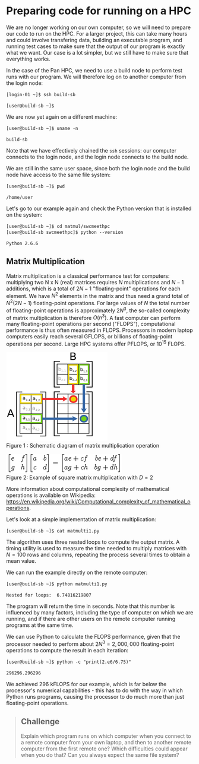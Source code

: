 # Preparing code for running on a HPC

We are no longer working on our own computer, so we will need to prepare our code to run on the HPC. For a larger project, this can take many hours and could involve transfering data, building an executable program, and running test cases to make sure that the output of our program is exactly what we want. Our case is a lot simpler, but we still have to make sure that everything works.

In the case of the Pan HPC, we need to use a build node to perform test runs with our program. We will therefore log on to another computer from the login node:
```{bash}
[login-01 ~]$ ssh build-sb
```
~~~ {.output}
[user@build-sb ~]$
~~~

We are now yet again on a different machine:
```{bash}
[user@build-sb ~]$ uname -n
```
~~~ {.output}
build-sb
~~~

Note that we have effectively chained the `ssh` sessions: our computer connects to the login node, and the login node connects to the build node.

We are still in the same user space, since both the login node and the build node have access to the same file system:
```
[user@build-sb ~]$ pwd
```
~~~ {.output}
/home/user
~~~

Let's go to our example again and check the Python version that is installed on the system:
```
[user@build-sb ~]$ cd matmul/swcmeethpc
[user@build-sb swcmeethpc]$ python --version
```
~~~ {.output}
Python 2.6.6
~~~

## Matrix Multiplication

Matrix multiplication is a classical performance test for computers: multiplying two N x N (real) matrices requires $N$ multiplications and $N - 1$ additions, which is a total of $2N-1$ "floating-point" operations for each element. We have $N^2$ elements in the matrix and thus need a grand total of $N^2(2N - 1)$ floating-point operations. For large values of $N$ the total number of floating-point operations is approximately $2N^3$, the so-called complexity of matrix multiplication is therefore $O(n^3)$. A fast computer can perform many floating-point operations per second ("FLOPS"), computational performance is thus often measured in FLOPS. Processors in modern laptop computers easily reach several GFLOPS, or billions of floating-point operations per second. Large HPC systems offer PFLOPS, or $10^{15}$ FLOPS.

![Figure 1](images/image00.png) <br>
Figure 1 : Schematic diagram of matrix multiplication operation

![Figure 2](images/image01.png)<br>
Figure 2: Example of square matrix multiplication with $D=2$

More information about computational complexity of mathematical operations is available on Wikipedia: https://en.wikipedia.org/wiki/Computational_complexity_of_mathematical_operations.

Let's look at a simple implementation of matrix multiplication:
```
[user@build-sb ~]$ cat matmulti1.py
```
The algorithm uses three nested loops to compute the output matrix. A timing utility is used to measure the time needed to multiply matrices with $N=100$ rows and columns, repeating the process several times to obtain a mean value.

We can run the example directly on the remote computer:
```
[user@build-sb ~]$ python matmulti1.py
```
~~~ {.python}
Nested for loops:  6.74816219807
~~~

The program will return the time in seconds. Note that this number is influenced by many factors, including the type of computer on which we are running, and if there are other users on the remote computer running programs at the same time.

We can use Python to calculate the FLOPS performance, given that the processor needed to perform about $2N^3=2,000,000$ floating-point operations to compute the result in each iteration:
```
[user@build-sb ~]$ python -c "print(2.e6/6.75)"
```
~~~ {.python}
296296.296296
~~~
We achieved 296 kFLOPS for our example, which is far below the processor's numerical capabilities - this has to do with the way in which Python runs programs, causing the processor to do much more than just floating-point operations.

> ## Challenge
>
> Explain which program runs on which computer when you connect to a remote computer from your own laptop, and then to another remote computer from the first remote one? Which difficulties could appear when you do that? Can you always expect the same file system?